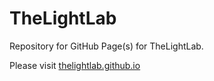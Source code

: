 # TheLightLab
Repository for GitHub Page(s) for TheLightLab.

Please visit [thelightlab.github.io](https://thelightlab.github.io)
